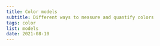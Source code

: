 ```yaml
---
title: Color models
subtitle: Different ways to measure and quantify colors
tags: color
list: models
date: 2021-08-10
---
```


